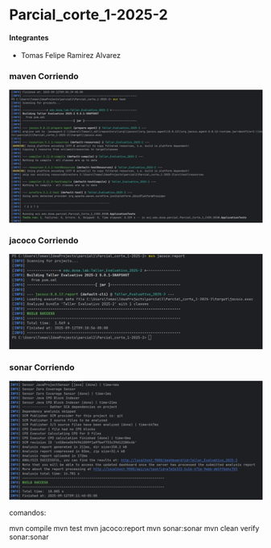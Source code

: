 # Parcial_corte_1-2025-2

#### Integrantes
- Tomas Felipe Ramirez Alvarez

### maven Corriendo
![img.png](img.png)

### jacoco Corriendo
![img_1.png](img_1.png)

### sonar Corriendo
![img_2.png](img_2.png)

comandos:

mvn compile
mvn test
mvn jacoco:report
mvn sonar:sonar
mvn clean verify sonar:sonar
